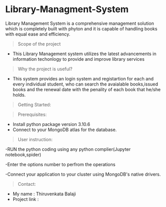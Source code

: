 # Library-Managment-System
Library Management System is a comprehensive management solution which is completely built with phyton and it is capable of handling books with equal ease and efficiency.

> Scope of the project
 - This Library Management system utilizes the latest advancements in information techonlogy to provide and improve library services
 
 >Why the project is useful?
 - This system provides an login system and registartion for each and every individual student, who can search the avaialable books,issued books and the renewal date with the penality of each book that he/she holds.

>Getting Started: 

>Prerequisites:
 - Install python package version 3.10.6
 - Connect to your MongoDB atlas for the database.
>User instruction:

  -RUN the python coding using any python complier(Jupyter notebook,spider)
 
  -Enter the options number to perfrom the operations
 
  -Connect your application to your cluster using MongoDB's native drivers.
 
 >Contact:
  - My name : Thiruvenkata Balaji
  - Project link : 
 
 



